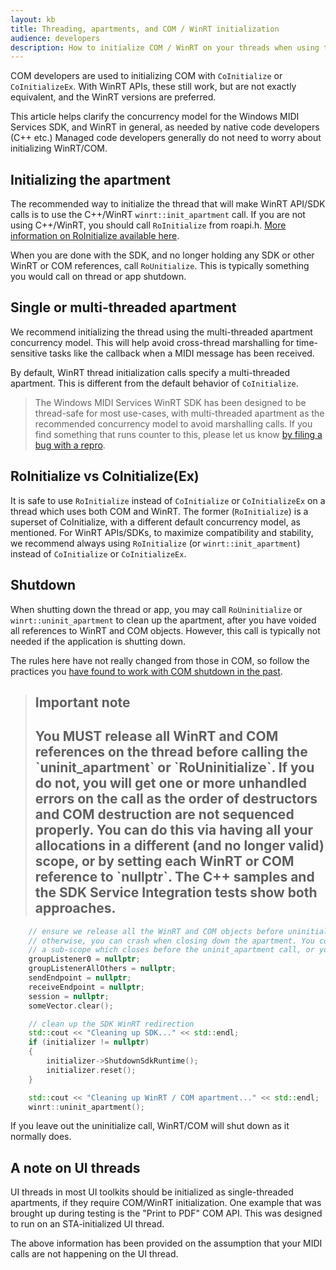```yaml
---
layout: kb
title: Threading, apartments, and COM / WinRT initialization
audience: developers
description: How to initialize COM / WinRT on your threads when using the WinRT SDK
---
```


COM developers are used to initializing COM with `CoInitialize` or `CoInitializeEx`. With WinRT APIs, these still work, but are not exactly equivalent, and the WinRT versions are preferred.

This article helps clarify the concurrency model for the Windows MIDI Services SDK, and WinRT in general, as needed by native code developers (C++ etc.) Managed code developers generally do not need to worry about initializing WinRT/COM.

## Initializing the apartment

The recommended way to initialize the thread that will make WinRT API/SDK calls is to use the C++/WinRT `winrt::init_apartment` call. If you are not using C++/WinRT, you should call `RoInitialize` from roapi.h. [More information on RoInitialize available here](https://learn.microsoft.com/windows/win32/api/roapi/nf-roapi-roinitialize).

When you are done with the SDK, and no longer holding any SDK or other WinRT or COM references, call `RoUnitialize`. This is typically something you would call on thread or app shutdown.

## Single or multi-threaded apartment

We recommend initializing the thread using the multi-threaded apartment concurrency model. This will help avoid cross-thread marshalling for time-sensitive tasks like the callback when a MIDI message has been received.

By default, WinRT thread initialization calls specify a multi-threaded apartment. This is different from the default behavior of `CoInitialize`.

> The Windows MIDI Services WinRT SDK has been designed to be thread-safe for most use-cases, with multi-threaded apartment as the recommended concurrency model to avoid marshalling calls. If you find something that runs counter to this, please let us know [by filing a bug with a repro](https://aka.ms/midirepoissues).

## RoInitialize vs CoInitialize(Ex)

It is safe to use `RoInitialize` instead of `CoInitialize` or `CoInitializeEx` on a thread which uses both COM and WinRT. The former (`RoInitialize`) is a superset of CoInitialize, with a different default concurrency model, as mentioned. For WinRT APIs/SDKs, to maximize compatibility and stability, we recommend always using `RoInitialize` (or `winrt::init_apartment`) instead of `CoInitialize` or `CoInitializeEx`.

## Shutdown

When shutting down the thread or app, you may call `RoUninitialize` or `winrt::uninit_apartment` to clean up the apartment, after you have voided all references to WinRT and COM objects. However, this call is typically not needed if the application is shutting down. 

The rules here have not really changed from those in COM, so follow the practices you [have found to work with COM shutdown in the past](https://devblogs.microsoft.com/oldnewthing/20120105-00/?p=8683).

> <h2>Important note<h2> 
> You MUST release all WinRT and COM references on the thread before calling the `uninit_apartment` or `RoUninitialize`. If you do not, you will get one or more unhandled errors on the call as the order of destructors and COM destruction are not sequenced properly. You can do this via having all your allocations in a different (and no longer valid) scope, or by setting each WinRT or COM reference to `nullptr`. The C++ samples and the SDK Service Integration tests show both approaches.

```cpp
    // ensure we release all the WinRT and COM objects before uninitializing COM
    // otherwise, you can crash when closing down the apartment. You could just put them all in 
    // a sub-scope which closes before the uninit_apartment call, or you can set them to nullptr.
    groupListener0 = nullptr;
    groupListenerAllOthers = nullptr;
    sendEndpoint = nullptr;
    receiveEndpoint = nullptr;
    session = nullptr;
    someVector.clear();

    // clean up the SDK WinRT redirection
    std::cout << "Cleaning up SDK..." << std::endl;
    if (initializer != nullptr)
    {
        initializer->ShutdownSdkRuntime();
        initializer.reset();
    }

    std::cout << "Cleaning up WinRT / COM apartment..." << std::endl;
    winrt::uninit_apartment();
```

If you leave out the uninitialize call, WinRT/COM will shut down as it normally does.

## A note on UI threads

UI threads in most UI toolkits should be initialized as single-threaded apartments, if they require COM/WinRT initialization. One example that was brought up during testing is the "Print to PDF" COM API. This was designed to run on an STA-initialized UI thread.

The above information has been provided on the assumption that your MIDI calls are not happening on the UI thread.
